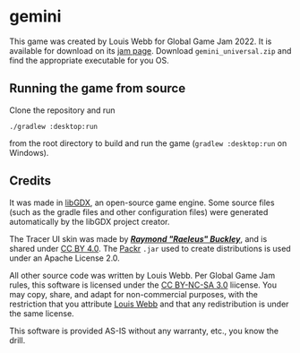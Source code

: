 # gemini

This game was created by Louis Webb for Global Game Jam 2022. It is available for download on its [jam page](https://globalgamejam.org/2022/games/gemeni-0). Download `gemini_universal.zip` and find the appropriate executable for you OS.

## Running the game from source

Clone the repository and run
```
./gradlew :desktop:run
```
from the root directory to build and run the game (`gradlew :desktop:run` on Windows).

## Credits

It was made in [libGDX](https://github.com/libgdx/), an open-source game engine. Some source files (such as the gradle files and other configuration files) were generated automatically by the libGDX project creator.

The Tracer UI skin was made by [***Raymond "Raeleus" Buckley***](https://ray3k.wordpress.com/software/skin-composer-for-libgdx/), and is shared under [CC BY 4.0](http://creativecommons.org/licenses/by/4.0/). The [Packr](https://github.com/libgdx/packr) `.jar` used to create distributions is used under an Apache License 2.0.

All other source code was written by Louis Webb. Per Global Game Jam rules, this software is licensed under the [CC BY-NC-SA 3.0](https://creativecommons.org/licenses/by-nc-sa/3.0/) liicense. You may copy, share, and adapt for non-commercial purposes, with the restriction that you attribute [Louis Webb](https://tangledwebgames.itch.io) and that any redistribution is under the same license.

This software is provided AS-IS without any warranty, etc., you know the drill.
